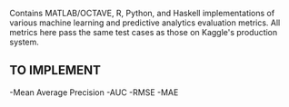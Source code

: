Contains MATLAB/OCTAVE, R, Python, and Haskell implementations of various machine learning and predictive analytics evaluation metrics. All metrics here pass the same test cases as those on Kaggle's production system.

TO IMPLEMENT
------------

-Mean Average Precision
-AUC
-RMSE
-MAE
